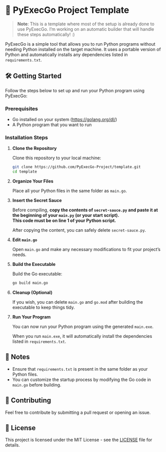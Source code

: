 # 🐍 PyExecGo Project Template

> **Note**: This is a template where most of the setup is already done to use PyExecGo. I’m working on an automatic builder that will handle these steps automatically! :)

PyExecGo is a simple tool that allows you to run Python programs without needing Python installed on the target machine. It uses a portable version of Python and automatically installs any dependencies listed in `requirements.txt`.

## 🛠️ Getting Started

Follow the steps below to set up and run your Python program using PyExecGo:

### Prerequisites

- Go installed on your system (https://golang.org/dl/)
- A Python program that you want to run

### Installation Steps

1. **Clone the Repository**

   Clone this repository to your local machine:

   ```bash
   git clone https://github.com/PyExecGo-Project/template.git
   cd template
   ```

2. **Organize Your Files**

   Place all your Python files in the same folder as `main.go`.

3. **Insert the Secret Sauce**

   Before compiling, **copy the contents of `secret-sauce.py` and paste it at the beginning of your `main.py` (or your start script).**  
   **This code must be on line 1 of your Python script.**

   After copying the content, you can safely delete `secret-sauce.py`.

4. **Edit `main.go`**

   Open `main.go` and make any necessary modifications to fit your project’s needs.

5. **Build the Executable**

   Build the Go executable:

   ```bash
   go build main.go
   ```

6. **Cleanup (Optional)**

   If you wish, you can delete `main.go` and `go.mod` after building the executable to keep things tidy.

7. **Run Your Program**

   You can now run your Python program using the generated `main.exe`.

   When you run `main.exe`, it will automatically install the dependencies listed in `requirements.txt`.

## 📝 Notes

- Ensure that `requirements.txt` is present in the same folder as your Python files.
- You can customize the startup process by modifying the Go code in `main.go` before building.

## 🤝 Contributing

Feel free to contribute by submitting a pull request or opening an issue.

## 📄 License

This project is licensed under the MIT License - see the [LICENSE](https://github.com/PyExecGo-Project/template/blob/main/LICENSE) file for details.